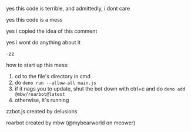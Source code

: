 yes this code is terrible, and admittedly, i dont care

yes this code is a mess

yes i copied the idea of this comment

yes i wont do anything about it

-zz

how to start up this mess:
1. cd to the file's directory in cmd
2. do `deno run --allow-all main.js`
3. if it nags you to update, shut the bot down with ctrl+c and do `deno add @mbw/roarbot@latest`
4. otherwise, it's running

zzbot.js created by delusions

roarbot created by mbw (@mybearworld on meower)

